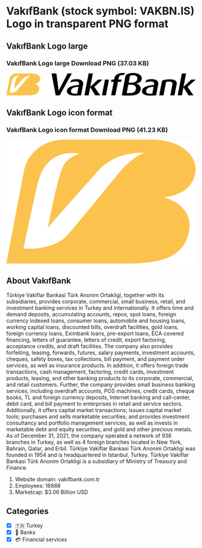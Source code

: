 # VakıfBank (stock symbol: VAKBN.IS) Logo in transparent PNG format

## VakıfBank Logo large

### VakıfBank Logo large Download PNG (37.03 KB)

![VakıfBank Logo large Download PNG (37.03 KB)](/img/orig/VAKBN.IS_BIG-6f99e259.png)

## VakıfBank Logo icon format

### VakıfBank Logo icon format Download PNG (41.23 KB)

![VakıfBank Logo icon format Download PNG (41.23 KB)](/img/orig/VAKBN.IS-68aa6daf.png)

## About VakıfBank

Türkiye Vakiflar Bankasi Türk Anonim Ortakligi, together with its subsidiaries, provides corporate, commercial, small business, retail, and investment banking services in Turkey and internationally. It offers time and demand deposits, accumulating accounts, repos, spot loans, foreign currency indexed loans, consumer loans, automobile and housing loans, working capital loans, discounted bills, overdraft facilities, gold loans, foreign currency loans, Eximbank loans, pre-export loans, ECA covered financing, letters of guarantee, letters of credit, export factoring, acceptance credits, and draft facilities. The company also provides forfeiting, leasing, forwards, futures, salary payments, investment accounts, cheques, safety boxes, tax collections, bill payment, and payment order services, as well as insurance products. In addition, it offers foreign trade transactions, cash management, factoring, credit cards, investment products, leasing, and other banking products to its corporate, commercial, and retail customers. Further, the company provides small business banking services, including overdraft accounts, POS machines, credit cards, cheque books, TL and foreign currency deposits, Internet banking and call-center, debit card, and bill payment to enterprises in retail and service sectors. Additionally, it offers capital market transactions; issues capital market tools; purchases and sells marketable securities; and provides investment consultancy and portfolio management services, as well as invests in marketable debt and equity securities, and gold and other precious metals. As of December 31, 2021, the company operated a network of 936 branches in Turkey, as well as 4 foreign branches located in New York, Bahrain, Qatar, and Erbil. Türkiye Vakiflar Bankasi Türk Anonim Ortakligi was founded in 1954 and is headquartered in Istanbul, Turkey. Türkiye Vakiflar Bankasi Türk Anonim Ortakligi is a subsidiary of Ministry of Treasury and Finance.

1. Website domain: vakifbank.com.tr
2. Employees: 16888
3. Marketcap: $3.06 Billion USD


## Categories
- [x] 🇹🇷 Turkey
- [x] 🏦 Banks
- [x] 💳 Financial services
